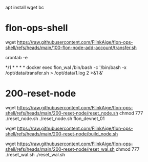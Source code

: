 
apt install wget bc

# flon-ops-shell

wget https://raw.githubusercontent.com/FlinkAige/flon-ops-shell/refs/heads/main/100-flon-node-add-account/transfer.sh

crontab -e

*/1 * * * *  docker exec flon_wal /bin/bash -c '/bin/bash -x /opt/data/transfer.sh > /opt/data/1.log 2 >&1 &'

# 200-reset-node

wget https://raw.githubusercontent.com/FlinkAige/flon-ops-shell/refs/heads/main/200-reset-node/reset_node.sh
chmod 777 ./reset_node.sh
./reset_node.sh flon_devnet_01


wget https://raw.githubusercontent.com/FlinkAige/flon-ops-shell/refs/heads/main/200-reset-node/build_node.sh


wget https://raw.githubusercontent.com/FlinkAige/flon-ops-shell/refs/heads/main/200-reset-node/reset_wal.sh
chmod 777 ./reset_wal.sh
./reset_wal.sh 
